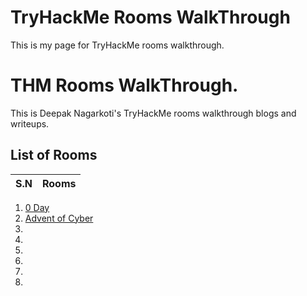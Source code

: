 # TryHackMe Rooms WalkThrough

This is my page for TryHackMe rooms walkthrough.

<h1>THM Rooms WalkThrough.</h1>
    <p>This is Deepak Nagarkoti's TryHackMe rooms walkthrough blogs and writeups.</p>
    <h2>List of Rooms</h2>

| S.N | Rooms |
| --- | ----- |

<ol>
    <li><a href="./0Day">0 Day</a></li>
    <li><a href="4 Advent of Cyber 4">Advent of Cyber</a></li>
    <li><a href="#"></a></li>
    <li><a href="#"></a></li>
    <li><a href="#"></a></li>
    <li><a href="#"></a></li>
    <li><a href="#"></a></li>
    <li><a href="#"></a></li>
</ol>
